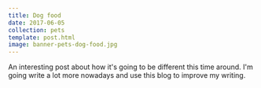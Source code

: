 ```yaml
---
title: Dog food
date: 2017-06-05
collection: pets
template: post.html
image: banner-pets-dog-food.jpg
---
```


An interesting post about how it's going to be different this time around. I'm going write a lot more nowadays and use this blog to improve my writing.